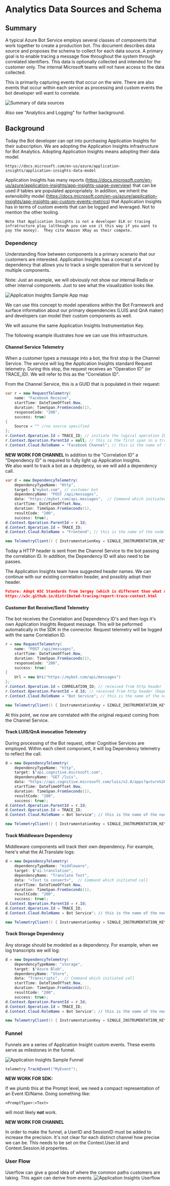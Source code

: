 # Analytics Data Sources and Schema

## Summary
A typical Azure Bot Service employs several classes of components that work together to create a production bot.  Ths document describes data source and proposes the schema to collect for each data source.  A primary goal is to enable tracing a message flow throughout the system through correlated identifiers.  This data is optionally collected and intended for the customer only.  The internal Microsoft teams will not have access to the data collected.

This is primarily capturing events that occur on the wire.  There are also events that occur within each service as processing and custom events the bot developer will want to correlate.

![Summary of data sources](https://raw.githubusercontent.com/daveta/analytics/master/AnalyticsDataSources.png)

Also see "Analytics and Logging" for further background.

## Background
Today the Bot developer can opt into purchasing Application Insights for their subscription. We are adopting the Application Insights infrastructure for Bot Analytics.    Adopting Application Insights means adopting their data model. 

```https://docs.microsoft.com/en-us/azure/application-insights/application-insights-data-model```

Application Insights has many reports (https://docs.microsoft.com/en-us/azure/application-insights/app-insights-usage-overview) that can be used if  tables are populated  appropriately. In addition, we inherit the extensibility model (https://docs.microsoft.com/en-us/azure/application-insights/app-insights-api-custom-events-metrics) that Application Insights has in terms of custom events that can be logged and leveraged.  Not to mention the other tooling.


```Note that Application Insights is not a developer ELK or tracing infratructure play (although you can use it this way if you want to pay the money).  They cite Amazon XRay as their compete.```



### Dependency
Understanding flow between components is a primary scenario that our customers are interested. Application Insights has a concept of a dependency that allows you to track a single operation that is serviced by multiple components.  

Note: Just an example, we will obviously not show our internal Redis or other internal components.  Just to see what the visualization looks like.

![Application Insights Sample App map](https://raw.githubusercontent.com/daveta/analytics/master/appmap.PNG)

We can use this concept to model operations within the Bot Framework and surface information about our primary dependencies (LUIS and QnA maker) and developers can model their custom components as well.

We will assume the same Application Insights Instrumentation Key.

The following example illustrates how we can use this infrastructure.

#### Channel Service Telemetry
When a customer types a message into a bot, the first stop is the Channel Service.  The service will log the Application Insights standard Request telemetry.  During this stop, the request receives an "Operation ID" (or TRACE_ID).  We will refer to this as the "Correlation ID". 

From the Channel Service, this is a GUID that is populated in their request:
```csharp
var r = new RequestTelemetry(
    name: "Facebook Receive",
    startTime: DateTimeOffset.Now,
    duration: TimeSpan.FromSeconds(1),
    responseCode: "200",
    success: true)
{
    Source = "" //no source specified
};
r.Context.Operation.Id = TRACE_ID; // initiate the logical operation ID (trace id or CORRELATION ID)
r.Context.Operation.ParentId = null; // this is the first span in a trace
r.Context.Cloud.RoleName = "Facebook Channel"; // this is the name of the node on app map
```
**NEW WORK FOR CHANNEL**
In addition to the "Correlation ID" a "Dependency ID" is required to fully light up Application Insights.  
We also want to track a bot as a depdency, so we will add a dependency call.

```csharp
var d = new DependencyTelemetry(
    dependencyTypeName: "Http",
    target: $"mybot.com", // customer bot 
    dependencyName: "POST /api/messages",
    data: "https://mybot.com/api.messages",  // Command which initiated call
    startTime: DateTimeOffset.Now,
    duration: TimeSpan.FromSeconds(1),
    resultCode: "200",
    success: true);
d.Context.Operation.ParentId = r.Id;
d.Context.Operation.Id = TRACE_ID;
d.Context.Cloud.RoleName = "Frontend"; // this is the name of the node on app map

new TelemetryClient() { InstrumentationKey = SINGLE_INSTRUMENTATION_KEY }.TrackDependency(d);
```
Today a HTTP header is sent from the Channel Service to the bot passing the correlation ID.  In addition, the Dependency ID will also need to be passes.

The Application Insights team have suggested header names.  We can continue with our existing correlation header, and possibly adopt their header.



```json
Future: Adopt W3C Standards from Sergey (which is different than what App Insights is proposing now)
https://w3c.github.io/distributed-tracing/report-trace-context.html
```




#### Customer Bot Receive/Send Telemetry
The bot receives the Correlation and Dependency ID's and then logs it's own Application Insights Request message.  This will be peformed automatically in the SDK in the connector.
Request telemetry will be logged with the same Correlation ID.

```csharp
r = new RequestTelemetry(
    name: "POST /api/messages",
    startTime: DateTimeOffset.Now,
    duration: TimeSpan.FromSeconds(1),
    responseCode: "200",
    success: true)
{
    Url = new Uri("https://mybot.com/api/messages")
};
r.Context.Operation.Id = CORRELATION_ID; // received from http header
r.Context.Operation.ParentId = d.Id; // received from http header (Dependency ID)
r.Context.Cloud.RoleName = "Bot Service"; // this is the name of the node on app map

new TelemetryClient() { InstrumentationKey = SINGLE_INSTRUMENTATION_KEY }.TrackRequest(r);
```
At this point, we now are correlated with the original request coming from the Channel Service.

#### Track LUIS/QnA invocation Telemetry
During processing of the Bot request, other Cognitive Services are employed.  Within each client component, it will log Dependency telemetry to reflect the call.

```csharp
d = new DependencyTelemetry(
    dependencyTypeName: "http",
    target: $"api.cognitive.microsoft.com",
    dependencyName: "GET /luis",
    data: "https://api.cognitive.microsoft.com/luis/v2.0/apps?q=turn%20on%20the%20bedroom%20light",  // Command which initiated call
    startTime: DateTimeOffset.Now,
    duration: TimeSpan.FromSeconds(1),
    resultCode: "200",
    success: true);
d.Context.Operation.ParentId = r.Id;
d.Context.Operation.Id = TRACE_ID;
d.Context.Cloud.RoleName = Bot Service"; // this is the name of the node on app map

new TelemetryClient() { InstrumentationKey = SINGLE_INSTRUMENTATION_KEY }.Track(d);```
```


#### Track Middleware Dependency
Middleware components will track their own dependency.
For example, here's what the AI.Translate logs:
```csharp
d = new DependencyTelemetry(
    dependencyTypeName: "middleware",
    target: $"ai.translation",
    dependencyName: "Translate Text",
    data: "<Text to convert>",  // Command which initiated call
    startTime: DateTimeOffset.Now,
    duration: TimeSpan.FromSeconds(1),
    resultCode: "200",
    success: true);
d.Context.Operation.ParentId = r.Id;
d.Context.Operation.Id = TRACE_ID;
d.Context.Cloud.RoleName = Bot Service"; // this is the name of the node on app map

new TelemetryClient() { InstrumentationKey = SINGLE_INSTRUMENTATION_KEY }.Track(d);```
```

#### Track Storage Dependency
Any storage should be modeled as a dependency.  For example, when we log transcripts we will log:
```csharp
d = new DependencyTelemetry(
    dependencyTypeName: "storage",
    target: $"Azure Blob",
    dependencyName: "Store",
    data: "Transcripts",  // Command which initiated call
    startTime: DateTimeOffset.Now,
    duration: TimeSpan.FromSeconds(1),
    resultCode: "200",
    success: true);
d.Context.Operation.ParentId = r.Id;
d.Context.Operation.Id = TRACE_ID;
d.Context.Cloud.RoleName = Bot Service"; // this is the name of the node on app map

new TelemetryClient() { InstrumentationKey = SINGLE_INSTRUMENTATION_KEY }.Track(d);```
```

### Funnel
Funnels are a series of Application Insight custom events.  These events serve as milestones in the funnel.

![Application Insights Sample Funnel](https://raw.githubusercontent.com/daveta/analytics/master/funnel.PNG)

```csharp
telemetry.TrackEvent("MyEvent");
```
**NEW WORK FOR SDK:**

If we plumb this at the Prompt level, we need a compact representation of an Event ID/Name.  Doing something like:

```
<PromptType>:<Text>
```
will most likely **not** work.



**NEW WORK FOR CHANNEL**

In order to make the funnel, a UserID and SessionID must be added to increase the precision.  It's not clear for each distinct channel how precise we can be.  This needs to be set on the Context.User.Id and Context.Session.Id properties.



### User Flow
Userflow can give a good idea of where the common paths customers are taking.  This again can derive from events.
![Application Insights Userflow](https://raw.githubusercontent.com/daveta/analytics/master/userflow.PNG)


